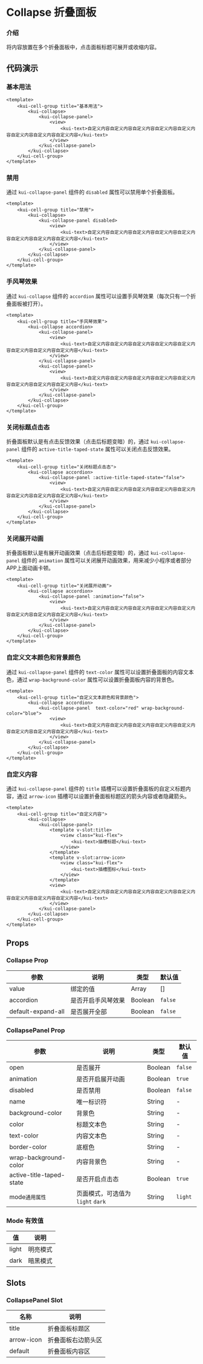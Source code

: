 # Collapse 折叠面板


### 介绍

将内容放置在多个折叠面板中，点击面板标题可展开或收缩内容。

<!--@include: ./tips/introduce.md-->

## 代码演示

### 基本用法

```vue
<template>
    <kui-cell-group title="基本用法">
        <kui-collapse>
            <kui-collapse-panel>
                <view>
                    <kui-text>自定义内容自定义内容自定义内容自定义内容自定义内容自定义内容自定义内容自定义内容</kui-text>
                </view>
            </kui-collapse-panel>
        </kui-collapse>
    </kui-cell-group>
</template>
```

### 禁用

通过 `kui-collapse-panel` 组件的 `disabled` 属性可以禁用单个折叠面板。

```vue
<template>
    <kui-cell-group title="禁用">
        <kui-collapse>
            <kui-collapse-panel disabled>
                <view>
                    <kui-text>自定义内容自定义内容自定义内容自定义内容自定义内容自定义内容自定义内容自定义内容</kui-text>
                </view>
            </kui-collapse-panel>
        </kui-collapse>
    </kui-cell-group>
</template>
```

### 手风琴效果

通过 `kui-collapse` 组件的 `accordion` 属性可以设置手风琴效果（每次只有一个折叠面板被打开）。

```vue
<template>
    <kui-cell-group title="手风琴效果">
        <kui-collapse accordion>
            <kui-collapse-panel>
                <view>
                    <kui-text>自定义内容自定义内容自定义内容自定义内容自定义内容自定义内容自定义内容自定义内容</kui-text>
                </view>
            </kui-collapse-panel>
            <kui-collapse-panel>
                <view>
                    <kui-text>自定义内容自定义内容自定义内容自定义内容自定义内容自定义内容自定义内容自定义内容</kui-text>
                </view>
            </kui-collapse-panel>
        </kui-collapse>
    </kui-cell-group>
</template>
```

### 关闭标题点击态

折叠面板默认是有点击反馈效果（点击后标题变暗）的，通过 `kui-collapse-panel` 组件的 `active-title-taped-state` 属性可以关闭点击反馈效果。

```vue
<template>
    <kui-cell-group title="关闭标题点击态">
        <kui-collapse accordion>
            <kui-collapse-panel :active-title-taped-state="false">
                <view>
                    <kui-text>自定义内容自定义内容自定义内容自定义内容自定义内容自定义内容自定义内容自定义内容</kui-text>
                </view>
            </kui-collapse-panel>
        </kui-collapse>
    </kui-cell-group>
</template>
```

### 关闭展开动画

折叠面板默认是有展开动画效果（点击后标题变暗）的，通过 `kui-collapse-panel` 组件的 `animation` 属性可以关闭展开动画效果，用来减少小程序或者部分APP上面动画卡顿。

```vue
<template>
    <kui-cell-group title="关闭展开动画">
        <kui-collapse accordion>
            <kui-collapse-panel :animation="false">
                <view>
                    <kui-text>自定义内容自定义内容自定义内容自定义内容自定义内容自定义内容自定义内容自定义内容</kui-text>
                </view>
            </kui-collapse-panel>
        </kui-collapse>
    </kui-cell-group>
</template>
```

### 自定义文本颜色和背景颜色

通过 `kui-collapse-panel` 组件的 `text-color` 属性可以设置折叠面板的内容文本色，通过 `wrap-background-color` 属性可以设置折叠面板内容的背景色。

```vue
<template>
    <kui-cell-group title="自定义文本颜色和背景颜色">
        <kui-collapse accordion>
            <kui-collapse-panel  text-color="red" wrap-background-color="blue">
                <view>
                    <kui-text>自定义内容自定义内容自定义内容自定义内容自定义内容自定义内容自定义内容自定义内容</kui-text>
                </view>
            </kui-collapse-panel>
        </kui-collapse>
    </kui-cell-group>
</template>
```

### 自定义内容

通过 `kui-collapse-panel` 组件的 `title` 插槽可以设置折叠面板的自定义标题内容，通过 `arrow-icon` 插槽可以设置折叠面板标题区的箭头内容或者隐藏箭头。

```vue
<template>
    <kui-cell-group title="自定义内容">
        <kui-collapse>
            <kui-collapse-panel>
                <template v-slot:title>
                    <view class="kui-flex">
                        <kui-text>插槽标题</kui-text>
                    </view>
                </template>
                <template v-slot:arrow-icon>
                    <view class="kui-flex">
                        <kui-text>插槽图标</kui-text>
                    </view>
                </template>
                <view>
                    <kui-text>自定义内容自定义内容自定义内容自定义内容自定义内容自定义内容自定义内容自定义内容</kui-text>
                </view>
            </kui-collapse-panel>
        </kui-collapse>
    </kui-cell-group>
</template>
```

## Props

### Collapse Prop

| 参数 | 说明 | 类型 | 默认值
|----- | ----- | ----- | ----- 
| value | 绑定的值 | Array | []
| accordion | 是否开启手风琴效果 | Boolean | `false`
| default-expand-all | 是否展开全部 | Boolean | `false`


### CollapsePanel Prop
| 参数 | 说明 | 类型 | 默认值 | 
|------|------|------|------|
| open | 是否展开 | Boolean | `false`
| animation | 是否开启展开动画 | Boolean | `true`
| disabled | 是否禁用 | Boolean | `false`
| name | 唯一标识符 | String | -
| background-color | 背景色 | String | -
| color | 标题文本色 | String | -
| text-color | 内容文本色 | String | -
| border-color | 底框色 | String | -
| wrap-background-color | 内容背景色 | String | -
| active-title-taped-state | 是否开启点击态 | Boolean  | `true`
| mode`通用属性` | 页面模式，可选值为 `light` `dark` | String  | `light`

### Mode 有效值
| 值 | 说明 |
|----|------|
| light | 明亮模式 |
| dark | 暗黑模式 |

## Slots

### CollapsePanel Slot
| 名称 | 说明
|------|------
| title | 折叠面板标题区
| arrow-icon | 折叠面板右边箭头区
| default | 折叠面板内容区